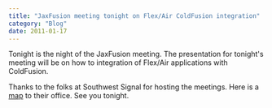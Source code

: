 ```yaml
---
title: "JaxFusion meeting tonight on Flex/Air ColdFusion integration"
category: "Blog"
date: 2011-01-17
---
```



Tonight is the night of the JaxFusion meeting. The presentation for tonight's meeting will be on how to integration of Flex/Air applications with ColdFusion.

Thanks to the folks at Southwest Signal for hosting the meetings. Here is a [map](http://maps.google.com/maps?q=7235+Bonneval+Road+Jacksonville,+Florida+32256&ie=UTF-8&oe=utf-8&rls=org.mozilla:en-US:official&client=firefox-a&um=1&sa=X&oi=geocode_result&resnum=1&ct=title) to their office. See you tonight.